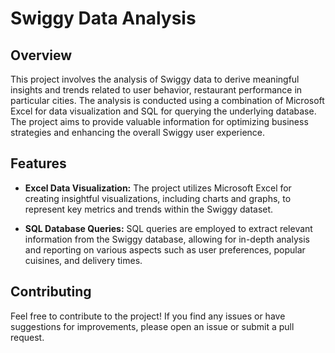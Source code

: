 # Swiggy Data Analysis

## Overview

This project involves the analysis of Swiggy data to derive meaningful insights and trends related to user behavior, restaurant performance in particular cities. The analysis is conducted using a combination of Microsoft Excel for data visualization and SQL for querying the underlying database. The project aims to provide valuable information for optimizing business strategies and enhancing the overall Swiggy user experience.

## Features

- **Excel Data Visualization:** The project utilizes Microsoft Excel for creating insightful visualizations, including charts and graphs, to represent key metrics and trends within the Swiggy dataset.

- **SQL Database Queries:** SQL queries are employed to extract relevant information from the Swiggy database, allowing for in-depth analysis and reporting on various aspects such as user preferences, popular cuisines, and delivery times.

## Contributing

Feel free to contribute to the project! If you find any issues or have suggestions for improvements, please open an issue or submit a pull request.


